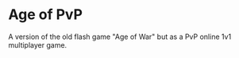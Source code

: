 # Age of PvP

A version of the old flash game "Age of War" but as a PvP online 1v1 multiplayer game. 
